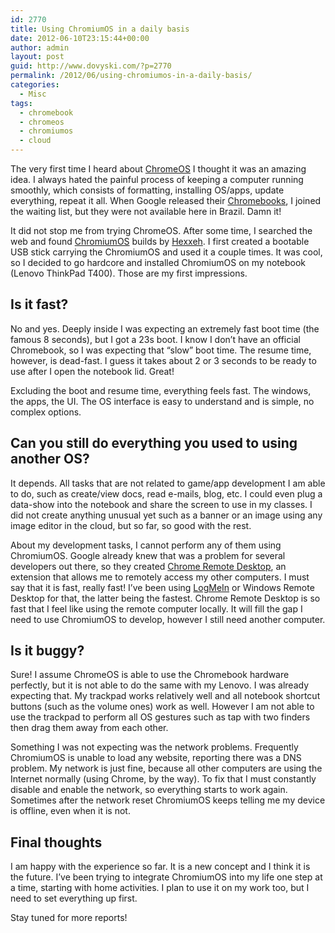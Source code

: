 ```yaml
---
id: 2770
title: Using ChromiumOS in a daily basis
date: 2012-06-10T23:15:44+00:00
author: admin
layout: post
guid: http://www.dovyski.com/?p=2770
permalink: /2012/06/using-chromiumos-in-a-daily-basis/
categories:
  - Misc
tags:
  - chromebook
  - chromeos
  - chromiumos
  - cloud
---
```

The very first time I heard about <a href="http://www.chromium.org/chromium-os" target="_blank">ChromeOS</a> I thought it was an amazing idea. I always hated the painful process of keeping a computer running smoothly, which consists of formatting, installing OS/apps, update everything, repeat it all. When Google released their <a href="http://google.com/chromebook" target="_blank">Chromebooks</a>, I joined the waiting list, but they were not available here in Brazil. Damn it!

It did not stop me from trying ChromeOS. After some time, I searched the web and found <a href="http://chromeos.hexxeh.net/" target="_blank">ChromiumOS</a> builds by <a href="http://hexxeh.net/" target="_blank">Hexxeh</a>. I first created a bootable USB stick carrying the ChromiumOS and used it a couple times. It was cool, so I decided to go hardcore and installed ChromiumOS on my notebook (Lenovo ThinkPad T400). Those are my first impressions.

## Is it fast?

No and yes. Deeply inside I was expecting an extremely fast boot time (the famous 8 seconds), but I got a 23s boot. I know I don&#8217;t have an official Chromebook, so I was expecting that &#8220;slow&#8221; boot time. The resume time, however, is dead-fast. I guess it takes about 2 or 3 seconds to be ready to use after I open the notebook lid. Great!

Excluding the boot and resume time, everything feels fast. The windows, the apps, the UI. The OS interface is easy to understand and is simple, no complex options.

## Can you still do everything you used to using another OS?

It depends. All tasks that are not related to game/app development I am able to do, such as create/view docs, read e-mails, blog, etc. I could even plug a data-show into the notebook and share the screen to use in my classes. I did not create anything unusual yet such as a banner or an image using any image editor in the cloud, but so far, so good with the rest.

About my development tasks, I cannot perform any of them using ChromiumOS. Google already knew that was a problem for several developers out there, so they created <a href="http://www.google.com.br/url?sa=t&rct=j&q=&esrc=s&source=web&cd=1&ved=0CGQQFjAA&url=http%3A%2F%2Fchrome.google.com%2Fwebstore%2Fdetail%2Fgbchcmhmhahfdphkhkmpfmihenigjmpp&ei=kk3VT8O5JI6J6gHE1vD7Ag&usg=AFQjCNG8JLkmUNmz-g3VWvmekvM_FXe5jg&sig2=5xDmrsYR-E7Pj8uugnUB5Q" target="_blank">Chrome Remote Desktop</a>, an extension that allows me to remotely access my other computers. I must say that it is fast, really fast! I&#8217;ve been using <a href="http://logmein.com" target="_blank">LogMeIn</a> or Windows Remote Desktop for that, the latter being the fastest. Chrome Remote Desktop is so fast that I feel like using the remote computer locally. It will fill the gap I need to use ChromiumOS to develop, however I still need another computer.

## Is it buggy?

Sure! I assume ChromeOS is able to use the Chromebook hardware perfectly, but it is not able to do the same with my Lenovo. I was already expecting that. My trackpad works relatively well and all notebook shortcut buttons (such as the volume ones) work as well. However I am not able to use the trackpad to perform all OS gestures such as tap with two finders then drag them away from each other.

Something I was not expecting was the network problems. Frequently ChromiumOS is unable to load any website, reporting there was a DNS problem. My network is just fine, because all other computers are using the Internet normally (using Chrome, by the way). To fix that I must constantly disable and enable the network, so everything starts to work again. Sometimes after the network reset ChromiumOS keeps telling me my device is offline, even when it is not.

## Final thoughts

I am happy with the experience so far. It is a new concept and I think it is the future. I&#8217;ve been trying to integrate ChromiumOS into my life one step at a time, starting with home activities. I plan to use it on my work too, but I need to set everything up first.

Stay tuned for more reports!